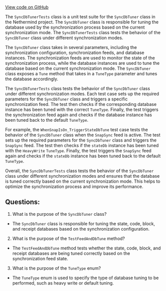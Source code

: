 [View code on GitHub](https://github.com/NethermindEth/nethermind/src/Nethermind/Nethermind.Synchronization.Test/DbTuner/SyncDbTunerTests.cs)

The `SyncDbTunerTests` class is a unit test suite for the `SyncDbTuner` class in the Nethermind project. The `SyncDbTuner` class is responsible for tuning the database used by the synchronization process based on the current synchronization mode. The `SyncDbTunerTests` class tests the behavior of the `SyncDbTuner` class under different synchronization modes.

The `SyncDbTuner` class takes in several parameters, including the synchronization configuration, synchronization feeds, and database instances. The synchronization feeds are used to monitor the state of the synchronization process, while the database instances are used to tune the database based on the current synchronization mode. The `SyncDbTuner` class exposes a `Tune` method that takes in a `TuneType` parameter and tunes the database accordingly.

The `SyncDbTunerTests` class tests the behavior of the `SyncDbTuner` class under different synchronization modes. Each test case sets up the required parameters for the `SyncDbTuner` class and triggers a specific synchronization feed. The test then checks if the corresponding database instance has been tuned with the correct `TuneType`. Finally, the test triggers the synchronization feed again and checks if the database instance has been tuned back to the default `TuneType`.

For example, the `WhenSnapIsOn_TriggerStateDbTune` test case tests the behavior of the `SyncDbTuner` class when the `SnapSync` feed is active. The test sets up the required parameters for the `SyncDbTuner` class and triggers the `SnapSync` feed. The test then checks if the `stateDb` instance has been tuned with the `HeavyWrite` `TuneType`. Finally, the test triggers the `SnapSync` feed again and checks if the `stateDb` instance has been tuned back to the default `TuneType`.

Overall, the `SyncDbTunerTests` class tests the behavior of the `SyncDbTuner` class under different synchronization modes and ensures that the database is tuned correctly based on the current synchronization mode. This helps to optimize the synchronization process and improve its performance.
## Questions: 
 1. What is the purpose of the `SyncDbTuner` class?
- The `SyncDbTuner` class is responsible for tuning the state, code, block, and receipt databases based on the synchronization configuration.

2. What is the purpose of the `TestFeedAndDbTune` method?
- The `TestFeedAndDbTune` method tests whether the state, code, block, and receipt databases are being tuned correctly based on the synchronization feed state.

3. What is the purpose of the `TuneType` enum?
- The `TuneType` enum is used to specify the type of database tuning to be performed, such as heavy write or default tuning.